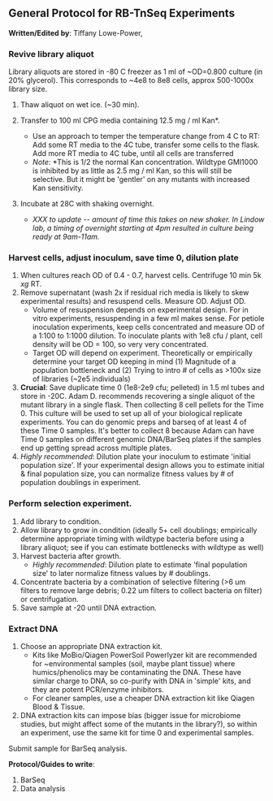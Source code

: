 ## General Protocol for RB-TnSeq Experiments

**Written/Edited by**: Tiffany Lowe-Power, 

### Revive library aliquot

Library aliquots are stored in -80 C freezer as 1 ml of ~OD=0.800 culture (in 20% glycerol). 
This corresponds to ~4e8 to 8e8 cells, approx 500-1000x library size.

1. Thaw aliquot on wet ice. (~30 min).

2. Transfer to 100 ml CPG media containing 12.5 mg / ml Kan*. 
   * Use an approach to temper the temperature change from 4 C to RT: Add some RT media to the 4C tube, transfer some cells to the flask.  Add more RT media to 4C tube, until all cells are transferred
   *  *Note*: *This is 1/2 the normal Kan concentration.
   Wildtype GMI1000 is inhibited by as little as 2.5 mg / ml Kan, so this will still be selective. 
   But it might be 'gentler' on any mutants with increased Kan sensitivity.
3. Incubate at 28C with shaking overnight.
    * *XXX to update -- amount of time this takes on new shaker.  In Lindow lab, a timing of overnight starting at 4pm resulted in culture being ready at 9am-11am.*

### Harvest cells, adjust inoculum, save time 0, dilution plate

1. When cultures reach OD of 0.4 - 0.7, harvest cells.
Centrifuge 10 min 5k *xg* RT. 
2. Remove supernatant (wash 2x if residual rich media is likely to skew experimental results) and resuspend cells. Measure OD. Adjust OD. 
    * Volume of resuspension depends on experimental design. 
    For in vitro experiments, resuspending in a few ml makes sense. 
    For petiole inoculation experiments, keep cells concentrated and measure OD of a 1:100 to 1:1000 dilution. 
    To inoculate plants with 1e8 cfu / plant, cell density will be OD = 100, so very very concentrated. 
    * Target OD will depend on experiment. Theoretically or empirically determine your target OD keeping in mind (1) Magnitude of a population bottleneck and (2) Trying to intro # of cells as >100x size of libraries (~2e5 individuals)
3. **Crucial**: Save duplicate time 0 (1e8-2e9 cfu; pelleted) in 1.5 ml tubes and store in -20C.
Adam D. recommends recovering a single aliquot of the mutant library in a single flask. Then collecting 8 cell pellets for the Time 0. This culture will be used to set up all of your biological replicate experiments. You can do genomic preps and barseq of at least 4 of these Time 0 samples. It's better to collect 8 because Adam can have Time 0 samples on different genomic DNA/BarSeq plates if the samples end up getting spread across multiple plates. 
4. *Highly recommended*: Dilution plate your inoculum to estimate 'initial population size'. If your experimental design allows you to estimate initial & final population size, you can normalize fitness values by # of population doublings in experiment.

### Perform selection experiment.

1. Add library to condition.
2. Allow library to grow in condition (ideally 5+ cell doublings; empirically determine appropriate timing with wildtype bacteria before using a library aliquot; see if you can estimate bottlenecks with wildtype as well)
3. Harvest bacteria after growth. 
    * *Highly recommended*: Dilution plate to estimate 'final population size' to later normalize fitness values by # doublings. 
4. Concentrate bacteria by a combination of selective filtering (>6 um filters to remove large debris; 0.22 um filters to collect bacteria on filter) or centrifugation. 
5. Save sample at -20 until DNA extraction.

### Extract DNA

1. Choose an appropriate DNA extraction kit.  
    * Kits like MoBio/Qiagen PowerSoil Powerlyzer kit are recommended for ~environmental samples (soil, maybe plant tissue) where humics/phenolics may be contaminating the DNA. These have similar charge to DNA, so co-purify with DNA in 'simple' kits, and they are potent PCR/enzyme inhibitors. 
    * For cleaner samples, use a cheaper DNA extraction kit like Qiagen Blood & Tissue. 
2. DNA extraction kits can impose bias (bigger issue for microbiome studies, but might affect some of the mutants in the library?), so within an experiment, use the same kit for time 0 and experimental samples. 

Submit sample for BarSeq analysis.

**Protocol/Guides to write**:
1. BarSeq
2. Data analysis
